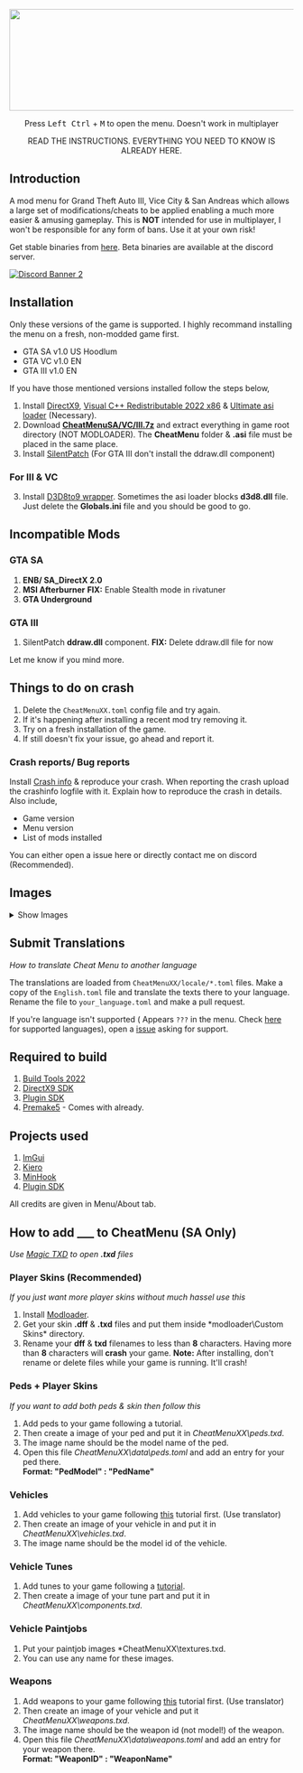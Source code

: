 
<p align="center">
  <img src="https://raw.githubusercontent.com/user-grinch/Cheat-Menu/master/images/logo.png" width="700" height="180">
  </p>
<p align="center">  
  Press <kbd>Left Ctrl</kbd> + <kbd>M</kbd> to open the menu. Doesn't work in multiplayer
</p>
<p align="center">  
  READ THE INSTRUCTIONS. EVERYTHING YOU NEED TO KNOW IS ALREADY HERE.
</p>

## Introduction

A mod menu for Grand Theft Auto III, Vice City & San Andreas which allows a large set of modifications/cheats to be applied enabling a much more easier & amusing gameplay. This is **NOT** intended for use in multiplayer, I won't be responsible for any form of bans. Use it at your own risk!

Get stable binaries from [here](https://github.com/user-grinch/Cheat-Menu/releases). Beta binaries are available at the discord server.

[![Discord Banner 2](https://discordapp.com/api/guilds/689515979847237649/widget.png?style=banner2)](https://discord.com/invite/ZzW7kmf)

## Installation
Only these versions of the game is supported. I highly recommand installing the menu on a fresh, non-modded game first.
- GTA SA v1.0 US Hoodlum 
- GTA VC v1.0 EN
- GTA III v1.0 EN

If you have those mentioned versions installed follow the steps below,
1. Install [DirectX9](https://www.microsoft.com/en-us/download/details.aspx?id=35), [Visual C++ Redistributable 2022 x86](https://aka.ms/vs/17/release/vc_redist.x86.exe) & [Ultimate asi loader](https://github.com/ThirteenAG/Ultimate-ASI-Loader/releases) (Necessary).
2. Download [**CheatMenuSA/VC/III.7z**](https://github.com/user-grinch/Cheat-Menu/releases) and extract everything in game root directory (NOT MODLOADER). The **CheatMenu** folder & **.asi** file must be placed in the same place.
3. Install [SilentPatch](https://gtaforums.com/topic/669045-silentpatch/) (For GTA III don't install the ddraw.dll component)

### For III & VC
3. Install [D3D8to9 wrapper](https://github.com/crosire/d3d8to9/releases). Sometimes the asi loader blocks **d3d8.dll** file. Just delete the **Globals.ini** file and you should be good to go.

## Incompatible Mods
### GTA SA
1. **ENB/ SA_DirectX 2.0** 
2. **MSI Afterburner**  **FIX:**  Enable Stealth mode in rivatuner
3. **GTA Underground**

### GTA III
1. SilentPatch **ddraw.dll** component.  **FIX:**  Delete ddraw.dll file for now

Let me know if you mind more.

## Things to do on crash
1. Delete the `CheatMenuXX.toml` config file and try again.
2. If it's happening after installing a recent mod try removing it.
3. Try on a fresh installation of the game.
4. If still doesn't fix your issue, go ahead and report it.

### Crash reports/ Bug reports
Install [Crash info](https://www.mixmods.com.br/2021/06/crashinfo.html) & reproduce your crash. When reporting the crash upload the crashinfo logfile with it. Explain how to reproduce the crash in details. Also include,
- Game version
- Menu version
- List of mods installed

You can either open a issue here or directly contact me on discord (Recommended).

## Images
<details>
  <summary>Show Images</summary>
  <img src="https://raw.githubusercontent.com/user-grinch/Cheat-Menu/master/images/1.png">
  <img src="https://raw.githubusercontent.com/user-grinch/Cheat-Menu/master/images/2.png">
  <img src="https://raw.githubusercontent.com/user-grinch/Cheat-Menu/master/images/3.png">
  <img src="https://raw.githubusercontent.com/user-grinch/Cheat-Menu/master/images/4.png">
  <img src="https://raw.githubusercontent.com/user-grinch/Cheat-Menu/master/images/5.png">
  <img src="https://raw.githubusercontent.com/user-grinch/Cheat-Menu/master/images/6.png">
  <img src="https://raw.githubusercontent.com/user-grinch/Cheat-Menu/master/images/7.png">
  <img src="https://raw.githubusercontent.com/user-grinch/Cheat-Menu/master/images/8.png">
  <img src="https://raw.githubusercontent.com/user-grinch/Cheat-Menu/master/images/9.png">
  <img src="https://raw.githubusercontent.com/user-grinch/Cheat-Menu/master/images/10.png">
  <img src="https://raw.githubusercontent.com/user-grinch/Cheat-Menu/master/images/11.png">
  <img src="https://raw.githubusercontent.com/user-grinch/Cheat-Menu/master/images/12.png">
  <img src="https://raw.githubusercontent.com/user-grinch/Cheat-Menu/master/images/13.png">
  <img src="https://raw.githubusercontent.com/user-grinch/Cheat-Menu/master/images/14.png">
  <img src="https://raw.githubusercontent.com/user-grinch/Cheat-Menu/master/images/15.png">
  <img src="https://raw.githubusercontent.com/user-grinch/Cheat-Menu/master/images/16.png">
  <img src="https://raw.githubusercontent.com/user-grinch/Cheat-Menu/master/images/17.png">
  <img src="https://raw.githubusercontent.com/user-grinch/Cheat-Menu/master/images/18.png">
  <img src="https://raw.githubusercontent.com/user-grinch/Cheat-Menu/master/images/19.png">
</details>

## Submit Translations
*How to translate Cheat Menu to another language*

The translations are loaded from `CheatMenuXX/locale/*.toml` files. Make a copy of the `English.toml` file and translate the texts there to your language. Rename the file to `your_language.toml` and make a pull request. 

If you're language isn't supported ( Appears `???` in the menu. Check [here](https://github.com/user-grinch/Cheat-Menu/tree/master/tools/subset/in.txt) for supported languages), open a [issue](https://github.com/user-grinch/Cheat-Menu/issues) asking for support.


## Required to build
1. [Build Tools 2022](https://visualstudio.microsoft.com/downloads/#build-tools-for-visual-studio-2022)
2. [DirectX9 SDK](https://www.microsoft.com/en-us/download/details.aspx?id=6812)
4. [Plugin SDK](https://github.com/DK22Pac/plugin-sdk)
5. [Premake5](https://premake.github.io/) - Comes with already.

## Projects used
1. [ImGui](https://github.com/ocornut/imgui)
2. [Kiero](https://github.com/Rebzzel/kiero)
3. [MinHook](https://github.com/TsudaKageyu/minhook)
4. [Plugin SDK](https://github.com/DK22Pac/plugin-sdk)

All credits are given in Menu/About tab.

## How to add ___ to CheatMenu (SA Only)

*Use [Magic TXD](https://gtaforums.com/topic/851436-relopensrc-magictxd/) to open **.txd** files*

### Player Skins (Recommended)
*If you just want more player skins without much hassel use this*

1. Install [Modloader](https://github.com/thelink2012/modloader/releases/tag/v0.3.7).
2. Get your skin **.dff** & **.txd** files and put them inside *modloader\Custom Skins\* directory.
3. Rename your **dff** & **txd** filenames to less than **8** characters. Having more than **8** characters will **crash** your game.
**Note:** After installing, don't rename or delete files while your game is running. It'll crash!

### Peds + Player Skins
*If you want to add both peds & skin then follow this*

1. Add peds to your game following a tutorial.
2. Then create a image of your ped and put it in *CheatMenuXX\peds.txd*.
3. The image name should be the model name of the ped.
4. Open this file *CheatMenuXX\data\peds.toml* and add an entry for your ped there. <br/>
   **Format:  "PedModel" : "PedName"**
   
### Vehicles
1. Add vehicles to your game following [this](https://www.mixmods.com.br/2015/12/tutorial-adicionar-carros-sem-substituir.html) tutorial first. (Use translator)
2. Then create an image of your vehicle in and put it in *CheatMenuXX\vehicles.txd*.
3. The image name should be the model id of the vehicle.

### Vehicle Tunes
1. Add tunes to your game following a [tutorial](https://gtaforums.com/topic/481926-tutorial-how-to-add-tuning-parts/).
2. Then create a image of your tune part and put it in *CheatMenuXX\components.txd*.

### Vehicle Paintjobs
1. Put your paintjob images *CheatMenuXX\textures.txd.
2. You can use any name for these images.

### Weapons
1. Add weapons to your game following [this](https://www.mixmods.com.br/2016/05/tutorial-adicionar-armas-sem-substituir.html) tutorial first. (Use translator)
2. Then create an image of your vehicle and put it *CheatMenuXX\weapons.txd*.
3. The image name should be the weapon id (not model!) of the weapon.
4. Open this file *CheatMenuXX\data\weapons.toml* and add an entry for your weapon there.<br/>
   **Format:  "WeaponID" : "WeaponName"**

